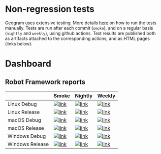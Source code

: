 # Non-regression tests

Geogram uses extensive testing. More details [here](https://github.com/BrunoLevy/geogram/wiki/DevOps#tests) on how to run the
tests manually. Tests are run after each commit (`smoke`), and on a regular basis (`nightly` and `weekly`), using github actions.
Test results are published both as artifacts attached to the corresponding actions, and as HTML pages (links below).

# Dashboard

## Robot Framework reports

|                 | Smoke | Nightly | Weekly |
|-----------------|-------|---------|--------|
| Linux Debug     | [![link](https://brunolevy.github.io/geogram/reports/smoke-Linux-Debug/robot_status.png)](https://brunolevy.github.io/geogram/reports/smoke-Linux-Debug/report.html)     | [![link](https://brunolevy.github.io/geogram/reports/nightly-Linux-Debug/robot_status.png)](https://brunolevy.github.io/geogram/reports/nightly-Linux-Debug/report.html)     | [![link](https://brunolevy.github.io/geogram/reports/weekly-Linux-Debug/robot_status.png)](https://brunolevy.github.io/geogram/reports/weekly-Linux-Debug/report.html) |
| Linux Release   | [![link](https://brunolevy.github.io/geogram/reports/smoke-Linux-Release/robot_status.png)](https://brunolevy.github.io/geogram/reports/smoke-Linux-Release/report.html)   | [![link](https://brunolevy.github.io/geogram/reports/nightly-Linux-Release/robot_status.png)](https://brunolevy.github.io/geogram/reports/nightly-Linux-Release/report.html)   | [![link](https://brunolevy.github.io/geogram/reports/weekly-Linux-Release/robot_status.png)](https://brunolevy.github.io/geogram/reports/weekly-Linux-Release/report.html) |
| macOS Debug     | [![link](https://brunolevy.github.io/geogram/reports/smoke-macOS-Debug/robot_status.png)](https://brunolevy.github.io/geogram/reports/smoke-macOS-Debug/report.html)     | [![link](https://brunolevy.github.io/geogram/reports/nightly-macOS-Debug/robot_status.png)](https://brunolevy.github.io/geogram/reports/nightly-macOS-Debug/report.html)     | [![link](https://brunolevy.github.io/geogram/reports/weekly-macOS-Debug/robot_status.png)](https://brunolevy.github.io/geogram/reports/weekly-macOS-Debug/report.html) |
| macOS Release   | [![link](https://brunolevy.github.io/geogram/reports/smoke-macOS-Release/robot_status.png)](https://brunolevy.github.io/geogram/reports/smoke-macOS-Release/report.html)   | [![link](https://brunolevy.github.io/geogram/reports/nightly-macOS-Release/robot_status.png)](https://brunolevy.github.io/geogram/reports/nightly-macOS-Release/report.html)   | [![link](https://brunolevy.github.io/geogram/reports/weekly-macOS-Release/robot_status.png)](https://brunolevy.github.io/geogram/reports/weekly-macOS-Release/report.html) |
| Windows Debug   | [![link](https://brunolevy.github.io/geogram/reports/smoke-Windows-Debug/robot_status.png)](https://brunolevy.github.io/geogram/reports/smoke-Windows-Debug/report.html)   | [![link](https://brunolevy.github.io/geogram/reports/nightly-Windows-Debug/robot_status.png)](https://brunolevy.github.io/geogram/reports/nightly-Windows-Debug/report.html)   | [![link](https://brunolevy.github.io/geogram/reports/weekly-Windows-Debug/robot_status.png)](https://brunolevy.github.io/geogram/reports/weekly-Windows-Debug/report.html) |
| Windows Release | [![link](https://brunolevy.github.io/geogram/reports/smoke-Windows-Release/robot_status.png)](https://brunolevy.github.io/geogram/reports/smoke-Windows-Release/report.html) | [![link](https://brunolevy.github.io/geogram/reports/nightly-Windows-Release/robot_status.png)](https://brunolevy.github.io/geogram/reports/nightly-Windows-Release/report.html) | [![link](https://brunolevy.github.io/geogram/reports/weekly-Windows-Release/robot_status.png)](https://brunolevy.github.io/geogram/reports/weekly-Windows-Release/report.html) |



